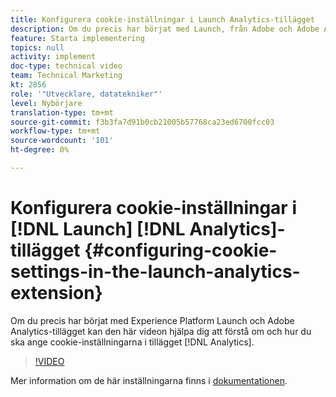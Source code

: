 ```yaml
---
title: Konfigurera cookie-inställningar i Launch Analytics-tillägget
description: Om du precis har börjat med Launch, från Adobe och Adobe Analytics-tillägget, kan den här videon hjälpa dig att förstå om och hur du ställer in cookie-inställningarna i Analytics-tillägget.
feature: Starta implementering
topics: null
activity: implement
doc-type: technical video
team: Technical Marketing
kt: 2856
role: '"Utvecklare, datatekniker"'
level: Nybörjare
translation-type: tm+mt
source-git-commit: f3b3fa7d91b0cb21005b57768ca23ed6700fcc03
workflow-type: tm+mt
source-wordcount: '101'
ht-degree: 0%

---
```



# Konfigurera cookie-inställningar i [!DNL Launch] [!DNL Analytics]-tillägget {#configuring-cookie-settings-in-the-launch-analytics-extension}

Om du precis har börjat med Experience Platform Launch och Adobe Analytics-tillägget kan den här videon hjälpa dig att förstå om och hur du ska ange cookie-inställningarna i tillägget [!DNL Analytics].

>[!VIDEO](https://video.tv.adobe.com/v/27212/?quality=9)

Mer information om de här inställningarna finns i [dokumentationen](https://docs.adobelaunch.com/extension-reference/web/adobe-analytics-extension#cookies).
